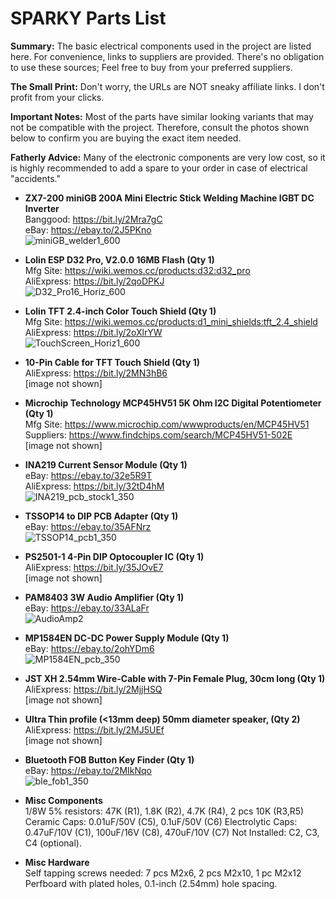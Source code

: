 # **SPARKY Parts List**  
**Summary:** The basic electrical components used in the project are listed here. For convenience, links to suppliers are provided. There's no obligation to use these sources; Feel free to buy from your preferred suppliers.  

**The Small Print:** Don't worry, the URLs are NOT sneaky affiliate links. I don't profit from your clicks.

**Important Notes:** Most of the parts have similar looking variants that may not be compatible with the project. Therefore, consult the photos shown below to confirm you are buying the exact item needed.  

**Fatherly Advice:** Many of the electronic components are very low cost, so it is highly recommended to add a spare to your order in case of electrical "accidents."

* **ZX7-200 miniGB 200A Mini Electric Stick Welding Machine IGBT DC Inverter**  
Banggood: https://bit.ly/2Mra7gC  
eBay: https://ebay.to/2J5PKno   
![miniGB_welder1_600](https://user-images.githubusercontent.com/10354989/67116024-67c61780-f194-11e9-8358-aca5c5ed3e76.jpg)
  
* **Lolin ESP D32 Pro, V2.0.0 16MB Flash (Qty 1)**  
Mfg Site: https://wiki.wemos.cc/products:d32:d32_pro  
AliExpress: https://bit.ly/2qoDPKJ  
![D32_Pro16_Horiz_600](https://user-images.githubusercontent.com/10354989/67116292-fc307a00-f194-11e9-8b95-461a336a8dad.jpg)

* **Lolin TFT 2.4-inch Color Touch Shield (Qty 1)**   
Mfg Site: https://wiki.wemos.cc/products:d1_mini_shields:tft_2.4_shield   
AliExpress: https://bit.ly/2oXlrYW  
![TouchScreen_Horiz1_600](https://user-images.githubusercontent.com/10354989/67117502-b88b3f80-f197-11e9-8136-ff524554ff22.jpg)

* **10-Pin Cable for TFT Touch Shield (Qty 1)**  
AliExpress: https://bit.ly/2MN3hB6  
[image not shown]  

* **Microchip Technology MCP45HV51 5K Ohm I2C Digital Potentiometer (Qty 1)**   
Mfg Site: https://www.microchip.com/wwwproducts/en/MCP45HV51  
Suppliers: https://www.findchips.com/search/MCP45HV51-502E  
[image not shown]   
  
* **INA219 Current Sensor Module (Qty 1)**  
eBay:  https://ebay.to/32e5R9T  
AliExpress: https://bit.ly/32tD4hM  
![INA219_pcb_stock1_350](https://user-images.githubusercontent.com/10354989/67116501-5df0e400-f195-11e9-9982-7305b2dd7a9c.jpg)

* **TSSOP14 to DIP PCB Adapter (Qty 1)**  
eBay: https://ebay.to/35AFNrz   
![TSSOP14_pcb1_350](https://user-images.githubusercontent.com/10354989/67117242-081d3b80-f197-11e9-95d9-c4c9baccfcbe.jpg)

* **PS2501-1 4-Pin DIP Optocoupler IC (Qty 1)**  
AliExpress: https://bit.ly/35JOvE7  
[image not shown] 

* **PAM8403 3W Audio Amplifier (Qty 1)**  
eBay: https://ebay.to/33ALaFr   
![AudioAmp2](https://user-images.githubusercontent.com/10354989/67116644-b0ca9b80-f195-11e9-8640-998374867d59.jpg)

* **MP1584EN DC-DC Power Supply Module (Qty 1)**  
eBay: https://ebay.to/2ohYDm6  
![MP1584EN_pcb_350](https://user-images.githubusercontent.com/10354989/67117669-20da2100-f198-11e9-8754-836aaea12f39.jpg)

* **JST XH 2.54mm Wire-Cable with 7-Pin Female Plug, 30cm long (Qty 1)**  
AliExpress: https://bit.ly/2MjjHSQ  
[image not shown] 

* **Ultra Thin profile (<13mm deep) 50mm diameter speaker, (Qty 2)**  
AliExpress: https://bit.ly/2MJ5UEf  
[image not shown] 

* **Bluetooth FOB Button Key Finder (Qty 1)**  
eBay: https://ebay.to/2MIkNqo   
![ble_fob1_350](https://user-images.githubusercontent.com/10354989/67116907-45cd9480-f196-11e9-8eed-69bcddb88776.jpg)

* **Misc Components**   
1/8W 5% resistors: 47K (R1), 1.8K (R2), 4.7K (R4), 2 pcs 10K (R3,R5)    
Ceramic Caps: 0.01uF/50V (C5), 0.1uF/50V (C6)
Electrolytic Caps: 0.47uF/10V (C1), 100uF/16V (C8), 470uF/10V (C7)
Not Installed: C2, C3, C4 (optional).

* **Misc Hardware**   
Self tapping screws needed: 7 pcs M2x6, 2 pcs M2x10, 1 pc M2x12   
Perfboard with plated holes, 0.1-inch (2.54mm) hole spacing.  
  
